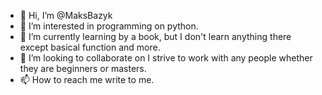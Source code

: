 - 👋 Hi, I’m @MaksBazyk
- 👀 I’m interested in programming on python.
- 🌱 I’m currently learning by a book, but I don't learn anything there except basical function and more.
- 💞️ I’m looking to collaborate on I strive to work with any people whether they are beginners or masters.
- 📫 How to reach me write to me.

<!---
MaksBazyk/MaksBazyk is a ✨ special ✨ repository because its `README.md` (this file) appears on your GitHub profile.
You can click the Preview link to take a look at your changes.
--->
